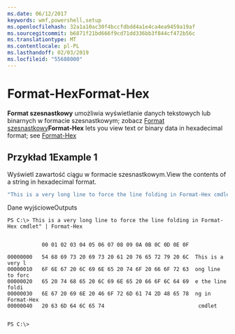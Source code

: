 ```yaml
---
ms.date: 06/12/2017
keywords: wmf,powershell,setup
ms.openlocfilehash: 32a1a10ac30f4bccfdbdd4a1e4ca4ea9459a19af
ms.sourcegitcommit: b6871f21bd666f9cd71dd336bb3f844cf472b56c
ms.translationtype: MT
ms.contentlocale: pl-PL
ms.lasthandoff: 02/03/2019
ms.locfileid: "55688000"
---
```

# <a name="format-hex"></a><span data-ttu-id="9ae4c-102">Format-Hex</span><span class="sxs-lookup"><span data-stu-id="9ae4c-102">Format-Hex</span></span>
<span data-ttu-id="9ae4c-103">**Format szesnastkowy** umożliwia wyświetlanie danych tekstowych lub binarnych w formacie szesnastkowym; zobacz [Format szesnastkowy](https://msdn.microsoft.com/powershell/reference/5.1/microsoft.powershell.utility/format-hex)</span><span class="sxs-lookup"><span data-stu-id="9ae4c-103">**Format-Hex** lets you view text or binary data in hexadecimal format; see [Format-Hex](https://msdn.microsoft.com/powershell/reference/5.1/microsoft.powershell.utility/format-hex)</span></span>

## <a name="example-1"></a><span data-ttu-id="9ae4c-104">Przykład 1</span><span class="sxs-lookup"><span data-stu-id="9ae4c-104">Example 1</span></span>
<span data-ttu-id="9ae4c-105">Wyświetl zawartość ciągu w formacie szesnastkowym.</span><span class="sxs-lookup"><span data-stu-id="9ae4c-105">View the contents of a string in hexadecimal format.</span></span>

```powershell
"This is a very long line to force the line folding in Format-Hex cmdlet" | Format-Hex
```

<span data-ttu-id="9ae4c-106">Dane wyjściowe</span><span class="sxs-lookup"><span data-stu-id="9ae4c-106">Outputs</span></span>
```
PS C:\> This is a very long line to force the line folding in Format-Hex cmdlet" | Format-Hex


           00 01 02 03 04 05 06 07 08 09 0A 0B 0C 0D 0E 0F

00000000   54 68 69 73 20 69 73 20 61 20 76 65 72 79 20 6C  This is a very l
00000010   6F 6E 67 20 6C 69 6E 65 20 74 6F 20 66 6F 72 63  ong line to forc
00000020   65 20 74 68 65 20 6C 69 6E 65 20 66 6F 6C 64 69  e the line foldi
00000030   6E 67 20 69 6E 20 46 6F 72 6D 61 74 2D 48 65 78  ng in Format-Hex
00000040   20 63 6D 64 6C 65 74                              cmdlet


PS C:\>
```
